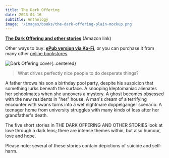 ```yaml
---
title: The Dark Offering
date: 2023-04-16
subtitle: Anthology
image: '/images/books/the-dark-offering-plain-mockup.png'
---
```


**[The Dark Offering and other stories](https://www.amazon.com/gp/product/B08XS23JDP/ref=dbs_a_def_rwt_bibl_vppi_i1)** (Amazon link)

Other ways to buy: **[ePub version via Ko-Fi](https://ko-fi.com/s/b51bcaacd8)**, or you can purchase it from many other [online bookstores](https://books2read.com/u/bryrxe).

![Dark Offering cover]({{site.baseurl}}/images/books/the-dark-offering-plain-mockup.png){:.centered}

> What drives perfectly nice people to do desperate things?

A father throws his son a birthday pool party, despite his suspicion that something lurks beneath the surface. A snooping kleptomaniac alienates her schoolmates when she uncovers a mystery. A ghost becomes obsessed with the new residents in "her" house. A man's dream of a terrifying encounter with swans turns into a wet nightmare doppelganger scenario. A teenager home from university struggles with many kinds of loss after her grandfather's death.

The five short stories in THE DARK OFFERING AND OTHER STORIES look at love through a dark lens; there are intense themes within, but also humour, love and hope.

Please note: several of these stories contain depictions of suicide and self-harm.
